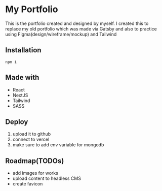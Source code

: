 # My Portfolio

This is the portfolio created and designed by myself. I created this to replace my old portfolio which was made via Gatsby and also to practice using Figma(design/wireframe/mockup) and Tailwind

## Installation

```
npm i
```

## Made with

- React
- NextJS
- Tailwind
- SASS

## Deploy

1. upload it to github
2. connect to vercel
3. make sure to add env variable for mongodb

## Roadmap(TODOs)

- add images for works
- upload content to headless CMS
- create favicon
